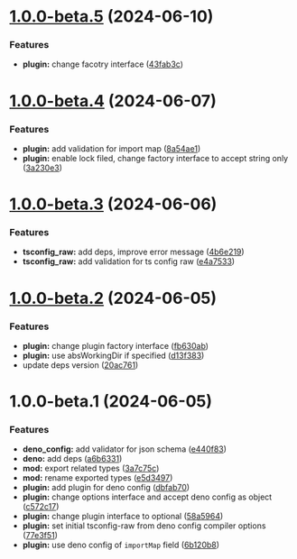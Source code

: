 # [1.0.0-beta.5](https://github.com/TomokiMiyauci/esbuild-deno/compare/1.0.0-beta.4...1.0.0-beta.5) (2024-06-10)


### Features

* **plugin:** change facotry interface ([43fab3c](https://github.com/TomokiMiyauci/esbuild-deno/commit/43fab3cd52a87337fdc61f94318a6a557a33a25b))

# [1.0.0-beta.4](https://github.com/TomokiMiyauci/esbuild-deno/compare/1.0.0-beta.3...1.0.0-beta.4) (2024-06-07)


### Features

* **plugin:** add validation for import map ([8a54ae1](https://github.com/TomokiMiyauci/esbuild-deno/commit/8a54ae1d6931b16422db0830d75fbdc4c8644c28))
* **plugin:** enable lock filed, change factory interface to accept string only ([3a230e3](https://github.com/TomokiMiyauci/esbuild-deno/commit/3a230e390941a5beb6a28166617eeda97d535f87))

# [1.0.0-beta.3](https://github.com/TomokiMiyauci/esbuild-deno/compare/1.0.0-beta.2...1.0.0-beta.3) (2024-06-06)


### Features

* **tsconfig_raw:** add deps, improve error message ([4b6e219](https://github.com/TomokiMiyauci/esbuild-deno/commit/4b6e21988ca5d081a6420adcbd329f83b93d5640))
* **tsconfig_raw:** add validation for ts config raw ([e4a7533](https://github.com/TomokiMiyauci/esbuild-deno/commit/e4a753349eb09116f286eab249e3304b7d938682))

# [1.0.0-beta.2](https://github.com/TomokiMiyauci/esbuild-deno/compare/1.0.0-beta.1...1.0.0-beta.2) (2024-06-05)


### Features

* **plugin:** change plugin factory interface ([fb630ab](https://github.com/TomokiMiyauci/esbuild-deno/commit/fb630ab112912b368bb1c07fee2a3dd54bbd69a3))
* **plugin:** use absWorkingDir if specified ([d13f383](https://github.com/TomokiMiyauci/esbuild-deno/commit/d13f383545611bf22acfaeb27e5ee8018f7addd4))
* update deps version ([20ac761](https://github.com/TomokiMiyauci/esbuild-deno/commit/20ac761652212648f6cbdedc32c6c58f8f07bc40))

# 1.0.0-beta.1 (2024-06-05)


### Features

* **deno_config:** add validator for json schema ([e440f83](https://github.com/TomokiMiyauci/esbuild-deno/commit/e440f833dc87a7b0834b42a0f126466d21c60d43))
* **deno:** add deps ([a6b6331](https://github.com/TomokiMiyauci/esbuild-deno/commit/a6b6331eff8e7c082e14e7be352cbdb1127933b4))
* **mod:** export related types ([3a7c75c](https://github.com/TomokiMiyauci/esbuild-deno/commit/3a7c75cad84762fc193158949b25e12dd33636a3))
* **mod:** rename exported types ([e5d3497](https://github.com/TomokiMiyauci/esbuild-deno/commit/e5d3497dbe45ff1b564946e9a12dc059064f2596))
* **plugin:** add plugin for deno config ([dbfab70](https://github.com/TomokiMiyauci/esbuild-deno/commit/dbfab70cdf72ca3c89467e02795f691e2adcb3e8))
* **plugin:** change options interface and accept deno config as object ([c572c17](https://github.com/TomokiMiyauci/esbuild-deno/commit/c572c17fb93ca216370574b59c6825e982d8063e))
* **plugin:** change plugin interface to optional ([58a5964](https://github.com/TomokiMiyauci/esbuild-deno/commit/58a5964d742f01bcb445879e6046a8b7743aa1a5))
* **plugin:** set initial tsconfig-raw from deno config compiler options ([77e3f51](https://github.com/TomokiMiyauci/esbuild-deno/commit/77e3f51b5a0b873cefb7e7286988497035e636e4))
* **plugin:** use deno config of `importMap` field ([6b120b8](https://github.com/TomokiMiyauci/esbuild-deno/commit/6b120b888d9f1805e599fe64eedf825c0d165421))
